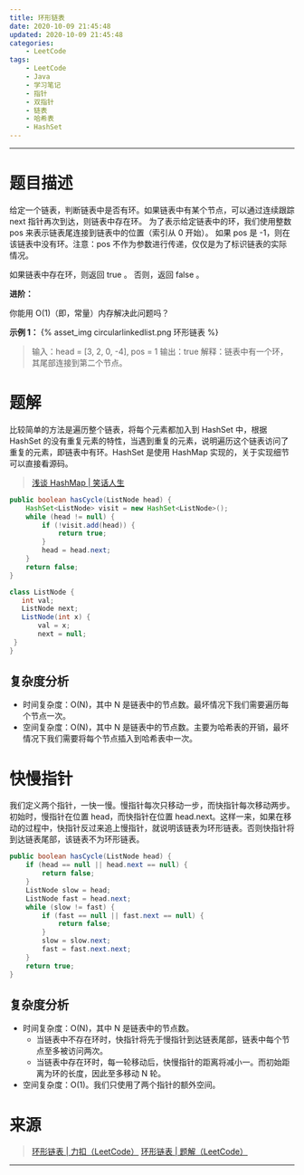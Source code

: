 ```yaml
---
title: 环形链表
date: 2020-10-09 21:45:48
updated: 2020-10-09 21:45:48
categories:
    - LeetCode
tags:
    - LeetCode
    - Java
    - 学习笔记
    - 指针
    - 双指针
    - 链表
    - 哈希表
    - HashSet
---
```

---

# 题目描述

给定一个链表，判断链表中是否有环。如果链表中有某个节点，可以通过连续跟踪 next 指针再次到达，则链表中存在环。 为了表示给定链表中的环，我们使用整数 pos 来表示链表尾连接到链表中的位置（索引从 0 开始）。 如果 pos 是 -1，则在该链表中没有环。注意：pos 不作为参数进行传递，仅仅是为了标识链表的实际情况。

如果链表中存在环，则返回 true 。 否则，返回 false 。

**进阶：**

你能用 O(1)（即，常量）内存解决此问题吗？

**示例 1：**
{% asset_img circularlinkedlist.png 环形链表 %}
> 输入：head = [3, 2, 0, -4], pos = 1
> 输出：true
> 解释：链表中有一个环，其尾部连接到第二个节点。

<!-- more -->

# 题解

比较简单的方法是遍历整个链表，将每个元素都加入到 HashSet 中，根据 HashSet 的没有重复元素的特性，当遇到重复的元素，说明遍历这个链表访问了重复的元素，即链表中有环。HashSet 是使用 HashMap 实现的，关于实现细节可以直接看源码。

> [浅谈 HashMap | 笑话人生][3]

```java
public boolean hasCycle(ListNode head) {
    HashSet<ListNode> visit = new HashSet<ListNode>();
    while (head != null) {
        if (!visit.add(head)) {
            return true;
        }
        head = head.next;
    }
    return false;
}

class ListNode {
   int val;
   ListNode next;
   ListNode(int x) {
       val = x;
       next = null;
 }
}
```

## 复杂度分析

* 时间复杂度：O(N)，其中 N 是链表中的节点数。最坏情况下我们需要遍历每个节点一次。
* 空间复杂度：O(N)，其中 N 是链表中的节点数。主要为哈希表的开销，最坏情况下我们需要将每个节点插入到哈希表中一次。

# 快慢指针

我们定义两个指针，一快一慢。慢指针每次只移动一步，而快指针每次移动两步。初始时，慢指针在位置 head，而快指针在位置 head.next。这样一来，如果在移动的过程中，快指针反过来追上慢指针，就说明该链表为环形链表。否则快指针将到达链表尾部，该链表不为环形链表。

```java
public boolean hasCycle(ListNode head) {
    if (head == null || head.next == null) {
        return false;
    }
    ListNode slow = head;
    ListNode fast = head.next;
    while (slow != fast) {
        if (fast == null || fast.next == null) {
            return false;
        }
        slow = slow.next;
        fast = fast.next.next;
    }
    return true;
}
```

## 复杂度分析

* 时间复杂度：O(N)，其中 N 是链表中的节点数。
  * 当链表中不存在环时，快指针将先于慢指针到达链表尾部，链表中每个节点至多被访问两次。
  * 当链表中存在环时，每一轮移动后，快慢指针的距离将减小一。而初始距离为环的长度，因此至多移动 N 轮。
* 空间复杂度：O(1)。我们只使用了两个指针的额外空间。

# 来源

> [环形链表 | 力扣（LeetCode）][1]
> [环形链表 | 题解（LeetCode）][2]

---

[1]: https://leetcode-cn.com/problems/linked-list-cycle/ "环形链表 | 力扣（LeetCode）"
[2]: https://leetcode-cn.com/problems/linked-list-cycle/solution/huan-xing-lian-biao-by-leetcode-solution/ "环形链表 | 题解（LeetCode）"
[3]: /blog/2019/09/10/hashmap/ "浅谈 HashMap | 笑话人生"